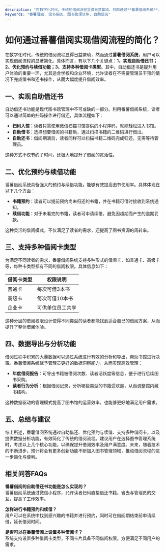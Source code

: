```yaml
---
description: "在数字化时代，传统的借阅流程显得日益繁琐，然而通过**番薯借阅系统**，用户可以实现借阅流程的显著简化。具体而言，有以下几个关键点：**1、实现自助借还书；2、优化预约与续借功能；3、支持多种借阅卡类型**。其中，自助借还书是提升用户体验的重要一环，尤其适合学校和企业环境，允许读者在不需要管理员干预的情况下完成借书和还书操作，从而大幅度提升借阅效率。"
keywords: "番薯借阅, 借书系统, 图书管理软件, 自助借阅"
---
```

# 如何通过番薯借阅实现借阅流程的简化？

在数字化时代，传统的借阅流程显得日益繁琐，然而通过**番薯借阅系统**，用户可以实现借阅流程的显著简化。具体而言，有以下几个关键点：**1、实现自助借还书；2、优化预约与续借功能；3、支持多种借阅卡类型**。其中，自助借还书是提升用户体验的重要一环，尤其适合学校和企业环境，允许读者在不需要管理员干预的情况下完成借书和还书操作，从而大幅度提升借阅效率。

## 一、实现自助借还书

自助借还书功能是现代图书馆管理中不可或缺的一部分。利用番薯借阅系统，读者可以通过简单的扫码操作进行借还，具体流程如下：

- **扫码入馆**：读者只需使用微信扫描书馆提供的小程序码，就能轻松进入书馆。
- **自助借书**：选择想要借阅的书籍后，通过扫描书籍的二维码进行借出。
- **自助还书**：借阅期满后，读者同样可以扫描书籍二维码完成归还，无需等待管理员。

这种方式不仅节约了时间，还极大地提升了借阅的灵活性。

## 二、优化预约与续借功能

番薯借阅系统具备强大的预约与续借功能，能够有效提高图书使用率。具体体现在以下几个方面：

- **书籍预约**：读者可以提前预约尚未归还的书籍，并在书籍可借时接收到系统通知。
- **续借功能**：对于未看完的书籍，读者可申请续借，避免因超期而产生的逾期罚款。

这种灵活的借阅模式，不仅满足了读者的需求，还提高了图书资源的周转率。

## 三、支持多种借阅卡类型

为满足不同读者的需求，番薯借阅系统支持多种形式的借阅卡，如普通卡、高级卡等，每种卡类型都有不同的借阅权限。具体信息如下：

| 借阅卡类型 | 权限说明         |
| ---------- | ---------------- |
| 普通卡     | 每次可借3本书   |
| 高级卡     | 每次可借10本书  |
| 企业卡     | 可供单位员工共享 |

这种分层的借阅权限设计使得不同类型的读者都能找到适合自己的借阅方案，从而提升了整体借阅体验。

## 四、数据导出与分析功能

借阅过程中积累的大量数据可以通过系统进行有效的分析和导出，帮助书馆进行决策。番薯借阅系统赋予管理员更好的数据洞察能力，从而实现高效管理：

- **年度借阅报告**：可导出书籍被借阅次数、读者活跃度等信息，便于进行后续图书采购。
- **读者行为分析**：根据借阅记录，分析哪些类型的书籍受欢迎，从而调整馆内藏书结构。

这种数据驱动的管理模式提高了图书馆的运营效率，也能够更好地满足用户需求。

## 五、总结与建议

综上所述，番薯借阅系统通过自助借还、优化预约与续借、支持多种借阅卡，以及提供数据分析功能，有效简化了传统的借阅流程。建议用户在选择图书管理系统时，考虑以上几个核心功能，以确保提升借阅效率及用户满意度。未来，随着技术的不断进步，预计将会有更多创新功能不断加入图书管理领域，推动借阅流程的进一步简化与便利。

## 相关问答FAQs

**番薯借阅的自助借还书功能是怎么实现的？**  
番薯借阅系统通过微信小程序，允许读者扫码直接借还书籍，省去与管理员的交互，提高了工作效率。

**怎样进行书籍预约和续借？**  
用户可以在系统中找到感兴趣的书籍并进行预约，同时可在借阅期结束前申请续借，延长借阅时间。

**是否可以在番薯借阅上设置多种借阅卡？**  
系统支持设置多种借阅卡类型，不同卡片具备不同借阅权限，方便满足不同用户的需求。
